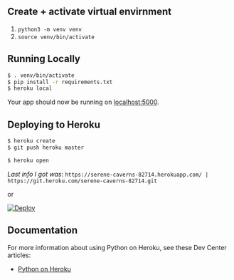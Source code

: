 ## Create + activate virtual envirnment

1. `python3 -m venv venv`
1. `source venv/bin/activate`


## Running Locally

```sh
$ . venv/bin/activate
$ pip install -r requirements.txt
$ heroku local
```

Your app should now be running on [localhost:5000](http://localhost:5000/).

## Deploying to Heroku

```sh
$ heroku create
$ git push heroku master

$ heroku open
```

*Last info I got was*: `https://serene-caverns-82714.herokuapp.com/ | https://git.heroku.com/serene-caverns-82714.git`

or

[![Deploy](https://www.herokucdn.com/deploy/button.svg)](https://heroku.com/deploy)

## Documentation

For more information about using Python on Heroku, see these Dev Center articles:

- [Python on Heroku](https://devcenter.heroku.com/categories/python)
